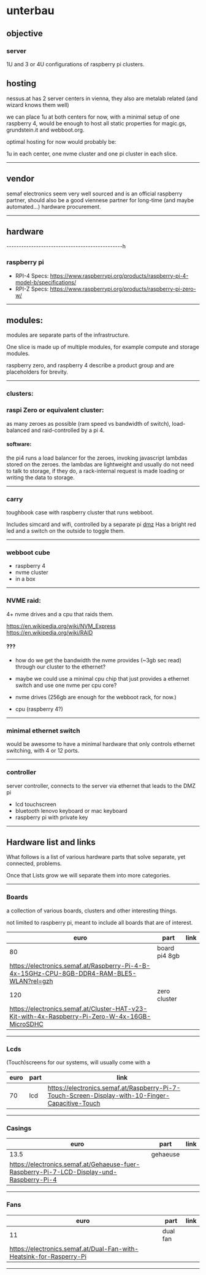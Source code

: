 # unterbau

## objective

### server

1U and 3 or 4U configurations of raspberry pi clusters.


## hosting

nessus.at has 2 server centers in vienna, they also are metalab related (and wizard knows them well)

we can place 1u at both centers for now, with a minimal setup of one raspberry 4,
would be enough to host all static properties for magic.gs, grundstein.it and webboot.org.

optimal hosting for now would probably be:

1u in each center, one nvme cluster and one pi cluster in each slice.

-----------------------------------------------

## vendor

semaf electronics seem very well sourced and is an official raspberry partner,
should also be a good viennese partner for long-time (and maybe automated...) hardware procurement.

-----------------------------------------------

## hardware


-----------------------------------------------h

### raspberry pi

* RPI-4 Specs:
  https://www.raspberrypi.org/products/raspberry-pi-4-model-b/specifications/
* RPI-Z Specs:
  https://www.raspberrypi.org/products/raspberry-pi-zero-w/


--------------------------------

## modules:

modules are separate parts of the infrastructure.

One slice is made up of multiple modules, for example compute and storage modules.

raspberry zero, and raspberry 4 describe a product group and are placeholders for brevity.

--------------------------------


### clusters:

### raspi Zero or equivalent cluster:

as many zeroes as possible (ram speed vs bandwidth of switch),
load-balanced and raid-controlled by a pi 4.

#### software:

the pi4 runs a load balancer for the zeroes, invoking javascript lambdas stored on the zeroes.
the lambdas are lightweight and usually do not need to talk to storage,
if they do, a rack-internal request is made loading or writing the data to storage.

--------------------------------

### carry

toughbook case with raspberry cluster that runs webboot.

Includes simcard and wifi, controlled by a separate pi [dmz](https://hackmd.io/8XUOi-w3Tgagzhpu6hDHFg)
Has a bright red led and a switch on the outside to toggle them.

--------------------------------


### webboot cube

* raspberry 4
* nvme cluster
* in a box

--------------------------------


### NVME raid:
4+ nvme drives and a cpu that raids them.

https://en.wikipedia.org/wiki/NVM_Express
https://en.wikipedia.org/wiki/RAID

#### ???

* how do we get the bandwidth the nvme provides (~3gb sec read) through our cluster to the ethernet?
* maybe we could use a minimal cpu chip that just provides a ethernet switch and use one nvme per cpu core?

* nvme drives (256gb are enough for the webboot rack, for now.)
* cpu (raspberry 4?)

--------------------------------

### minimal ethernet switch

would be awesome to have a minimal hardware that only controls ethernet switching,
with 4 or 12 ports.

--------------------------------

### controller

server controller, connects to the server via ethernet that leads to the DMZ pi

* lcd touchscreen
* bluetooth lenovo keyboard or mac keyboard
* raspberry pi with private key

--------------------------------

## Hardware list and links

What follows is a list of various hardware parts that solve separate, yet connected, problems.

Once that Lists grow we will separate them into more categories.

---------------------------------------

### Boards

a collection of various boards, clusters and other interesting things.

not limited to raspberry pi, meant to include all boards that are of interest.

| euro | part | link |
| ---- | ---- | ---- |
| 80 | board pi4 8gb |
https://electronics.semaf.at/Raspberry-Pi-4-B-4x-15GHz-CPU-8GB-DDR4-RAM-BLE5-WLAN?rel=gzh |
| 120 | zero cluster |
https://electronics.semaf.at/Cluster-HAT-v23-Kit-with-4x-Raspberry-Pi-Zero-W-4x-16GB-MicroSDHC |

---------------------------------------

### Lcds

(Touch)screens for our systems,
will usually come with a

| euro | part | link |
| ---- | ---- | ---- |
| 70 | lcd | https://electronics.semaf.at/Raspberry-Pi-7-Touch-Screen-Display-with-10-Finger-Capacitive-Touch |

-------------------------------------

### Casings

| euro | part | link |
| ---- | ---- | ---- |
| 13.5 | gehaeuse |
https://electronics.semaf.at/Gehaeuse-fuer-Raspberry-Pi-7-LCD-Display-und-Raspberry-Pi-4 |

----------------------------------------

### Fans

| euro | part | link |
| ---- | ---- | ---- |
| 11 | dual fan |
https://electronics.semaf.at/Dual-Fan-with-Heatsink-for-Rasperry-Pi |

---------------------------------------
